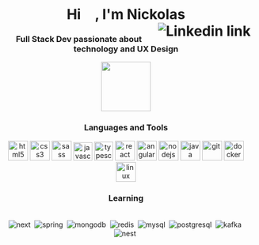<h1 align="center">Hi 
<img src="https://raw.githubusercontent.com/kaueMarques/kaueMarques/master/hi.gif" height="30px" width="15px">
, I'm Nickolas
<a style="display: block" href="https://www.linkedin.com/in/nickolassilva/"><img align="right" src="https://img.shields.io/badge/LinkedIn-0077B5?style=for-the-badge&logo=linkedin&logoColor=white" alt="Linkedin link"></a>
</h1>
<h3 align="center">Full Stack Dev passionate about technology and UX Design</h3>

<div align="center">
<img src="https://emojipedia-us.s3.amazonaws.com/source/skype/289/man-technologist_1f468-200d-1f4bb.png" width="100px">
</div>
<h3 align="center">Languages and Tools</h3>
<p align="center">
<a href="https://www.w3.org/html/">
  <img src="https://cdn.jsdelivr.net/gh/devicons/devicon/icons/html5/html5-original-wordmark.svg" 
  alt="html5" width="40" height="40"/></a>
<a href="https://www.w3schools.com/css/">
  <img src="https://cdn.jsdelivr.net/gh/devicons/devicon/icons/css3/css3-original-wordmark.svg" 
  alt="css3" width="40" height="40"/></a>
<a href="https://sass-lang.com">
  <img src="https://cdn.jsdelivr.net/gh/devicons/devicon/icons/sass/sass-original.svg" 
  alt="sass" width="40" height="40"/></a>
<a href="https://developer.mozilla.org/en-US/docs/Web/JavaScript">
  <img src="https://cdn.jsdelivr.net/gh/devicons/devicon/icons/javascript/javascript-original.svg" 
  alt="javascript" width="38" height="37"/></a>
<a href="https://www.typescriptlang.org/">
  <img src="https://cdn.jsdelivr.net/gh/devicons/devicon/icons/typescript/typescript-original.svg" 
  alt="typescript" width="38" height="38"/></a>
<a href="https://reactjs.org/">
  <img src="https://cdn.jsdelivr.net/gh/devicons/devicon/icons/react/react-original-wordmark.svg" 
  alt="react" width="40" height="40"/></a>
<a href="https://angular.io/">
  <img src="https://cdn.jsdelivr.net/gh/devicons/devicon/icons/angularjs/angularjs-original.svg" 
  alt="angular" width="40" height="40"/></a>
<a href="https://nodejs.org/">
  <img src="https://cdn.jsdelivr.net/gh/devicons/devicon/icons/nodejs/nodejs-original.svg" 
  alt="nodejs" width="40" height="40"/></a>
<a href="https://www.java.com/">
  <img src="https://cdn.jsdelivr.net/gh/devicons/devicon/icons/java/java-original-wordmark.svg" 
  alt="java" width="40" height="40"/></a>
<a href="https://git-scm.com/">
  <img src="https://cdn.jsdelivr.net/gh/devicons/devicon/icons/git/git-original.svg" 
  alt="git" width="40" height="40"/></a>
<a href="https://www.docker.com/">
  <img src="https://cdn.jsdelivr.net/gh/devicons/devicon/icons/docker/docker-original-wordmark.svg" 
  alt="docker" width="40" height="40"/></a>
<a href="https://www.linux.org/">
  <img src="https://cdn.jsdelivr.net/gh/devicons/devicon/icons/linux/linux-original.svg" 
  alt="linux" width="40" height="40"/></a>
</p>

<h3 align="center">Learning</h3>
<div style="display: inline_block" align="center"><br/>
    <img align="center" alt="next" src="https://img.shields.io/badge/Next-black?style=for-the-badge&logo=next.js&logoColor=white" />&nbsp;
    <img align="center" alt="spring" src="https://img.shields.io/badge/Spring-6DB33F?style=for-the-badge&logo=spring&logoColor=white" />&nbsp;
    <img align="center" alt="mongodb" src="https://img.shields.io/badge/MongoDB-4EA94B?style=for-the-badge&logo=mongodb&logoColor=white" />&nbsp;
    <img align="center" alt="redis" src="https://img.shields.io/badge/redis-%23DD0031.svg?&style=for-the-badge&logo=redis&logoColor=white" />&nbsp;
    <img align="center" alt="mysql" src="https://img.shields.io/badge/MySQL-00000F?style=for-the-badge&logo=mysql&logoColor=white" />&nbsp;
    <img align="center" alt="postgresql" src="https://img.shields.io/badge/PostgreSQL-316192?style=for-the-badge&logo=postgresql&logoColor=white" />&nbsp;
    <img align="center" alt="kafka" src="https://img.shields.io/badge/kafka-000?style=for-the-badge&logo=apachekafka" />&nbsp;
    <img align="center" alt="nest" src="https://img.shields.io/badge/nestjs-%23E0234E.svg?style=for-the-badge&logo=nestjs&logoColor=white" />&nbsp;
</div>
<br>
